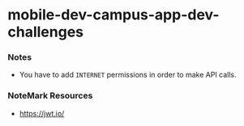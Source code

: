 # mobile-dev-campus-app-dev-challenges

### Notes
* You have to add `INTERNET` permissions in order to make API calls.

### NoteMark Resources
* https://jwt.io/